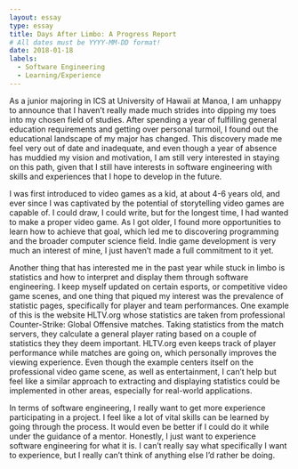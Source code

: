 ```yaml
---
layout: essay
type: essay
title: Days After Limbo: A Progress Report
# All dates must be YYYY-MM-DD format!
date: 2018-01-18
labels:
  - Software Engineering
  - Learning/Experience
---
```



As a junior majoring in ICS at University of Hawaii at Manoa, I am unhappy to announce that I haven’t really made much strides into dipping my toes into my chosen field of studies. After spending a year of fulfilling general education requirements and getting over personal turmoil, I found out the educational landscape of my major has changed. This discovery made me feel very out of date and inadequate, and even though a year of absence has muddied my vision and motivation, I am still very interested in staying on this path, given that I still have interests in software engineering with skills and experiences that I hope to develop in the future. 

I was first introduced to video games as a kid, at about 4-6 years old, and ever since I was captivated by the potential of storytelling video games are capable of. I could draw, I could write, but for the longest time, I had wanted to make a proper video game. As I got older, I found more opportunities to learn how to achieve that goal, which led me to discovering programming and the broader computer science field. Indie game development is very much an interest of mine, I just haven’t made a full commitment to it yet. 

Another thing that has interested me in the past year while stuck in limbo is statistics and how to interpret and display them through software engineering. I keep myself updated on certain esports, or competitive video game scenes, and one thing that piqued my interest was the prevalence of statistic pages, specifically for player and team performances. One example of this is the website HLTV.org whose statistics are taken from professional Counter-Strike: Global Offensive matches. Taking statistics from the match servers, they calculate a general player rating based on a couple of statistics they they deem important. HLTV.org even keeps track of player performance while matches are going on, which personally improves the viewing experience. Even though the example centers itself on the professional video game scene, as well as entertainment, I can’t help but feel like a similar approach to extracting and displaying statistics could be implemented in other areas, especially for real-world applications.

In terms of software engineering, I really want to get more experience participating in a project. I feel like a lot of vital skills can be learned by going through the process. It would even be better if I could do it while under the guidance of a mentor. Honestly, I just want to experience software engineering for what it is. I can’t really say what specifically I want to experience, but I really can’t think of anything else I’d rather be doing.  
